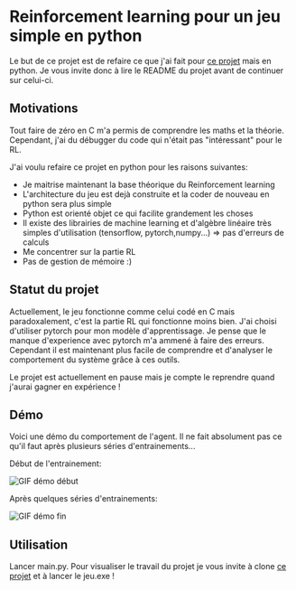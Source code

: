 # Reinforcement learning pour un jeu simple en python

Le but de ce projet est de refaire ce que j'ai fait pour [ce projet](https://github.com/Robin-dvn/) mais en python. Je vous invite donc à lire le README du projet avant de continuer sur celui-ci.

## Motivations

Tout faire de zéro en C m'a permis de comprendre les maths et la théorie. Cependant, j'ai du débugger du code qui n'était pas "intéressant" pour le RL. 

J'ai voulu refaire ce projet en python pour les raisons suivantes:
- Je maitrise maintenant la base théorique du Reinforcement learning
- L'architecture du jeu est dejà construite et la coder de nouveau en python sera plus simple
- Python est orienté objet ce qui facilite grandement les choses
- Il existe des librairies de machine learning et d'algèbre linéaire très simples d'utilisation (tensorflow, pytorch,numpy...) => pas d'erreurs de calculs
- Me concentrer sur la partie RL
- Pas de gestion de mémoire :)

## Statut du projet

Actuellement, le jeu fonctionne comme celui codé en C mais paradoxalement, c'est la partie RL qui fonctionne moins bien. J'ai choisi d'utiliser pytorch pour mon modèle d'apprentissage. Je pense que le manque d'experience avec pytorch m'a ammené à faire des erreurs. Cependant il est maintenant plus facile de comprendre et d'analyser le comportement du système grâce à ces outils. 

Le projet est actuellement en pause mais je compte le reprendre quand j'aurai gagner en expérience !

## Démo

Voici une démo du comportement de l'agent. Il ne fait absolument pas ce qu'il faut après plusieurs séries d'entrainements...

Début de l'entrainement:

![GIF démo début](ressources/images/gif/debut.gif)

Après quelques séries d'entrainements:

![GIF démo fin](ressources/images/gif/fin.gif)


## Utilisation

Lancer main.py.
Pour visualiser le travail du projet je vous invite à clone [ce projet](https://github.com/Robin-dvn/) et à lancer le jeu.exe ! 


  
